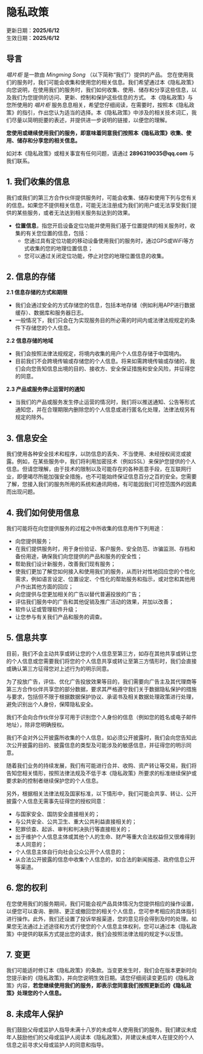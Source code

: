<h1>隐私政策</h1>
<div>更新日期：<strong>2025/6/12</strong></div>
<div>生效日期：<strong>2025/6/12</strong></div>
<h2>导言</h2>
<p>
  <i>唱片柜</i> 是一款由 <i>Mingming Song</i> （以下简称“我们”）提供的产品。
  您在使用我们的服务时，我们可能会收集和使用您的相关信息。我们希望通过本《隐私政策》向您说明，在使用我们的服务时，我们如何收集、使用、储存和分享这些信息，以及我们为您提供的访问、更新、控制和保护这些信息的方式。
  本《隐私政策》与您所使用的 <i>唱片柜</i> 服务息息相关，希望您仔细阅读，在需要时，按照本《隐私政策》的指引，作出您认为适当的选择。本《隐私政策》中涉及的相关技术词汇，我们尽量以简明扼要的表述，并提供进一步说明的链接，以便您的理解。
</p>
<p><strong>您使用或继续使用我们的服务，即意味着同意我们按照本《隐私政策》收集、使用、储存和分享您的相关信息。</strong></p>
<p>如对本《隐私政策》或相关事宜有任何问题，请通过 <strong>2896319035@qq.com</strong> 与我们联系。</p>

<h2>1. 我们收集的信息</h2>
<p>我们或我们的第三方合作伙伴提供服务时，可能会收集、储存和使用下列与您有关的信息。如果您不提供相关信息，可能无法注册成为我们的用户或无法享受我们提供的某些服务，或者无法达到相关服务拟达到的效果。</p>

<ul>
    <li><strong>位置信息</strong>，指您开启设备定位功能并使用我们基于位置提供的相关服务时，收集的有关您位置的信息，包括：<ul><li>您通过具有定位功能的移动设备使用我们的服务时，通过GPS或WiFi等方式收集的您的地理位置信息；</li><li>您可以通过关闭定位功能，停止对您的地理位置信息的收集。</li></ul></li>
</ul>




</ul>

<h2>2. 信息的存储</h2>
<strong>2.1 信息存储的方式和期限</strong>
<ul>
 <li>我们会通过安全的方式存储您的信息，包括本地存储（例如利用APP进行数据缓存）、数据库和服务器日志。</li>
 <li>一般情况下，我们只会在为实现服务目的所必需的时间内或法律法规规定的条件下存储您的个人信息。</li>
</ul>

<strong>2.2 信息存储的地域</strong>
<ul>
 <li>我们会按照法律法规规定，将境内收集的用户个人信息存储于中国境内。</li>
 <li>目前我们不会跨境传输或存储您的个人信息。将来如需跨境传输或存储的，我们会向您告知信息出境的目的、接收方、安全保证措施和安全风险，并征得您的同意。</li>
</ul>

<strong>2.3 产品或服务停止运营时的通知</strong>
<ul>
 <li>当我们的产品或服务发生停止运营的情况时，我们将以推送通知、公告等形式通知您，并在合理期限内删除您的个人信息或进行匿名化处理，法律法规另有规定的除外。</li>
</ul>

<h2>3. 信息安全</h2>
<p>
我们使用各种安全技术和程序，以防信息的丢失、不当使用、未经授权阅览或披露。例如，在某些服务中，我们将利用加密技术（例如SSL）来保护您提供的个人信息。但请您理解，由于技术的限制以及可能存在的各种恶意手段，在互联网行业，即便竭尽所能加强安全措施，也不可能始终保证信息百分之百的安全。您需要了解，您接入我们的服务所用的系统和通讯网络，有可能因我们可控范围外的因素而出现问题。
</p>

<h2>4. 我们如何使用信息</h2>
<p>我们可能将在向您提供服务的过程之中所收集的信息用作下列用途：</p>
<ul>
  <li>向您提供服务；</li>
  <li>在我们提供服务时，用于身份验证、客户服务、安全防范、诈骗监测、存档和备份用途，确保我们向您提供的产品和服务的安全性；</li>
  <li>帮助我们设计新服务，改善我们现有服务；</li>
  <li>使我们更加了解您如何接入和使用我们的服务，从而针对性地回应您的个性化需求，例如语言设定、位置设定、个性化的帮助服务和指示，或对您和其他用户作出其他方面的回应；</li>
  <li>向您提供与您更加相关的广告以替代普遍投放的广告；</li>
  <li>评估我们服务中的广告和其他促销及推广活动的效果，并加以改善；</li>
  <li>软件认证或管理软件升级；</li>
  <li>让您参与有关我们产品和服务的调查。</li>
</ul>

<h2>5. 信息共享</h2>
<p>
目前，我们不会主动共享或转让您的个人信息至第三方，如存在其他共享或转让您的个人信息或您需要我们将您的个人信息共享或转让至第三方情形时，我们会直接或确认第三方征得您对上述行为的明示同意。
</p>
<p>
为了投放广告，评估、优化广告投放效果等目的，我们需要向广告主及其代理商等第三方合作伙伴共享您的部分数据，要求其严格遵守我们关于数据隐私保护的措施与要求，包括但不限于根据数据保护协议、承诺书及相关数据处理政策进行处理，避免识别出个人身份，保障隐私安全。
</p>
<p>
我们不会向合作伙伴分享可用于识别您个人身份的信息（例如您的姓名或电子邮件地址），除非您明确授权。
</p>
<p>
我们不会对外公开披露所收集的个人信息，如必须公开披露时，我们会向您告知此次公开披露的目的、披露信息的类型及可能涉及的敏感信息，并征得您的明示同意。
</p>
<p>
随着我们业务的持续发展，我们有可能进行合并、收购、资产转让等交易，我们将告知您相关情形，按照法律法规及不低于本《隐私政策》所要求的标准继续保护或要求新的控制者继续保护您的个人信息。
</p>
<p>
另外，根据相关法律法规及国家标准，以下情形中，我们可能会共享、转让、公开披露个人信息无需事先征得您的授权同意：
</p>
<ul>
  <li>与国家安全、国防安全直接相关的；</li>
  <li>与公共安全、公共卫生、重大公共利益直接相关的；</li>
  <li>犯罪侦查、起诉、审判和判决执行等直接相关的；</li>
  <li>出于维护个人信息主体或其他个人的生命、财产等重大合法权益但又很难得到本人同意的；</li>
  <li>个人信息主体自行向社会公众公开个人信息的；</li>
  <li>从合法公开披露的信息中收集个人信息的，如合法的新闻报道、政府信息公开等渠道。</li>
</ul>

<h2>6. 您的权利</h2>
<p>
在您使用我们的服务期间，我们可能会视产品具体情况为您提供相应的操作设置，以便您可以查询、删除、更正或撤回您的相关个人信息，您可参考相应的具体指引进行操作。此外，我们还设置了投诉举报渠道，您的意见将会得到及时的处理。如果您无法通过上述途径和方式行使您的个人信息主体权利，您可以通过本《隐私政策》中提供的联系方式提出您的请求，我们会按照法律法规的规定予以反馈。
</p>


<h2>7. 变更</h2>
<p>
我们可能适时修订本《隐私政策》的条款。当变更发生时，我们会在版本更新时向您提示新的《隐私政策》，并向您说明生效日期。请您仔细阅读变更后的《隐私政策》内容，<strong>若您继续使用我们的服务，即表示您同意我们按照更新后的《隐私政策》处理您的个人信息。</strong>
</p>

<h2>8. 未成年人保护</h2>
<p>
我们鼓励父母或监护人指导未满十八岁的未成年人使用我们的服务。我们建议未成年人鼓励他们的父母或监护人阅读本《隐私政策》，并建议未成年人在提交的个人信息之前寻求父母或监护人的同意和指导。
</p>
